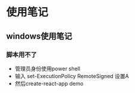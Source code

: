 # 使用笔记

## windows使用笔记
### 脚本用不了
- 管理员身份使用power shell
- 输入 set-ExecutionPolicy RemoteSigned 设置A
- 然后create-react-app demo
